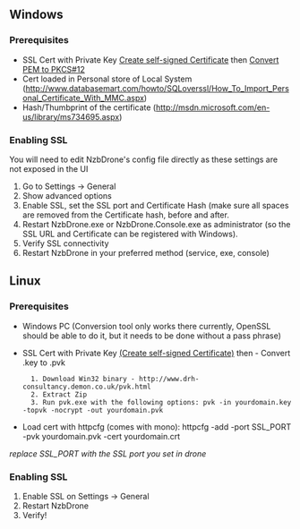 ## Windows ##

### Prerequisites ###
- SSL Cert with Private Key [Create self-signed Certificate](http://www.selfsignedcertificate.com/) then [Convert PEM to PKCS#12](https://www.sslshopper.com/ssl-converter.html)
- Cert loaded in Personal store of Local System (http://www.databasemart.com/howto/SQLoverssl/How_To_Import_Personal_Certificate_With_MMC.aspx)
- Hash/Thumbprint of the certificate (http://msdn.microsoft.com/en-us/library/ms734695.aspx)

### Enabling SSL ###
You will need to edit NzbDrone's config file directly as these settings are not exposed in the UI

1. Go to Settings -> General
2. Show advanced options
3. Enable SSL, set the SSL port and Certificate Hash (make sure all spaces are removed from the Certificate hash, before and after.
4. Restart NzbDrone.exe or NzbDrone.Console.exe as administrator (so the SSL URL and Certificate can be registered with Windows).
5. Verify SSL connectivity
6. Restart NzbDrone in your preferred method (service, exe, console)

## Linux ##

### Prerequisites ###
- Windows PC (Conversion tool only works there currently, OpenSSL should be able to do it, but it needs to be done without a pass phrase)
- SSL Cert with Private Key [(Create self-signed Certificate)](http://www.selfsignedcertificate.com/) then 	- Convert .key to .pvk
 
 		1. Download Win32 binary - http://www.drh-consultancy.demon.co.uk/pvk.html
 		2. Extract Zip
 		3. Run pvk.exe with the following options: pvk -in yourdomain.key -topvk -nocrypt -out yourdomain.pvk
- Load cert with httpcfg (comes with mono): httpcfg -add -port SSL_PORT -pvk yourdomain.pvk -cert yourdomain.crt

*replace SSL_PORT with the SSL port you set in drone*

### Enabling SSL ###

1. Enable SSL on Settings -> General
2. Restart NzbDrone
3. Verify!